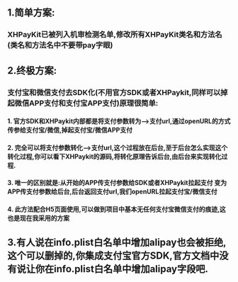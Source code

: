 ## 1.简单方案:

### XHPayKit已被列入机审检测名单,修改所有XHPayKit类名和方法名(类名和方法名中不要带pay字眼)


## 2.终极方案:


### 支付宝和微信支付去SDK化(不用官方SDK或者XHPaykit,同样可以掉起微信APP支付和支付宝APP支付)原理很简单:

####    1. 官方SDK和XHPaykit内部都是将支付参数转为-->支付url,通过openURL的方式传参给支付宝/微信,掉起支付宝/微信APP支付
####    2. 完全可以将支付参数转化-->支付url,这个过程放在后台,至于后台怎么实现这个转化过程,你可以看下XHPaykit的源码,将转化原理告诉后台,由后台来实现转化过程.
####    3. 唯一的区别就是:从开始的APP传支付参数给SDK或者XHPaykit拉起支付 变为APP传支付参数给后台,后台返回支付url,我们openURL拉起支付宝/微信支付
####    4. 此方法配合H5页面使用,可以做到项目中基本无任何支付宝微信支付的痕迹,这也是现在我采用的方案


##  3.有人说在info.plist白名单中增加alipay也会被拒绝,这个可以删掉的,你集成支付宝官方SDK,官方文档中没有说让你在info.plist白名单中增加alipay字段吧.